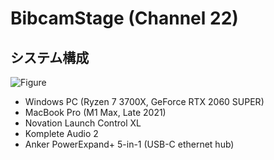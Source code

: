 # BibcamStage (Channel 22)

## システム構成

![Figure](https://user-images.githubusercontent.com/343936/178990460-5786dabc-ab2e-4988-a138-09b7372ab209.png)

- Windows PC (Ryzen 7 3700X, GeForce RTX 2060 SUPER)
- MacBook Pro (M1 Max, Late 2021)
- Novation Launch Control XL
- Komplete Audio 2
- Anker PowerExpand+ 5-in-1 (USB-C ethernet hub)

